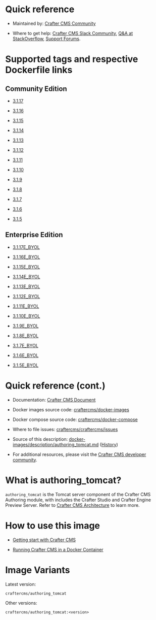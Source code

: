 # Quick reference

* Maintained by: [Crafter CMS Community](https://github.com/craftercms)

* Where to get help: [Crafter CMS Slack Community](https://craftercms.slack.com/join/shared_invite/enQtNDg0NzI3NzA0NjMwLWZmMGQzMDViMzA5NDE1YjMzM2M1N2JlOWJlZDA1MjA2MGJlZjgzNDVlMmI5ODQxNmNjMWQ3NzA5ZWNkN2UxOWE), [Q&A at StackOverflow](https://stackoverflow.com/questions/tagged/crafter-cms), [Support Forums](https://groups.google.com/forum/#!forum/craftercms).

# Supported tags and respective Dockerfile links

## Community Edition

* [3.1.17](https://github.com/craftercms/docker-images/blob/v3.1.17/images/authoring/tomcat/Dockerfile)

* [3.1.16](https://github.com/craftercms/docker-images/blob/v3.1.16/images/authoring/tomcat/Dockerfile)

* [3.1.15](https://github.com/craftercms/docker-images/blob/v3.1.15/images/authoring/tomcat/Dockerfile)

* [3.1.14](https://github.com/craftercms/docker-images/blob/v3.1.14/images/authoring/tomcat/Dockerfile)

* [3.1.13](https://github.com/craftercms/docker-images/blob/v3.1.13/images/authoring/tomcat/Dockerfile)

* [3.1.12](https://github.com/craftercms/docker-images/blob/v3.1.12/images/authoring/tomcat/Dockerfile)

* [3.1.11](https://github.com/craftercms/docker-images/blob/v3.1.11/images/authoring/tomcat/Dockerfile)

* [3.1.10](https://github.com/craftercms/docker-images/blob/v3.1.10/images/authoring/tomcat/Dockerfile)

* [3.1.9](https://github.com/craftercms/docker-images/blob/v3.1.9/images/authoring/tomcat/Dockerfile)

* [3.1.8](https://github.com/craftercms/docker-images/blob/v3.1.8/images/authoring/tomcat/Dockerfile)

* [3.1.7](https://github.com/craftercms/docker-images/blob/v3.1.7/images/authoring/tomcat/Dockerfile)

* [3.1.6](https://github.com/craftercms/docker-images/blob/v3.1.6/images/authoring/tomcat/Dockerfile)

* [3.1.5](https://github.com/craftercms/docker-images/blob/v3.1.5/images/authoring/tomcat/Dockerfile)

## Enterprise Edition

* [3.1.17E_BYOL](https://github.com/craftercms/docker-images/blob/v3.1.17/images/authoring/tomcat/Dockerfile)

* [3.1.16E_BYOL](https://github.com/craftercms/docker-images/blob/v3.1.16/images/authoring/tomcat/Dockerfile)

* [3.1.15E_BYOL](https://github.com/craftercms/docker-images/blob/v3.1.15/images/authoring/tomcat/Dockerfile)

* [3.1.14E_BYOL](https://github.com/craftercms/docker-images/blob/v3.1.14/images/authoring/tomcat/Dockerfile)

* [3.1.13E_BYOL](https://github.com/craftercms/docker-images/blob/v3.1.13/images/authoring/tomcat/Dockerfile)

* [3.1.12E_BYOL](https://github.com/craftercms/docker-images/blob/v3.1.12/images/authoring/tomcat/Dockerfile)

* [3.1.11E_BYOL](https://github.com/craftercms/docker-images/blob/v3.1.11/images/authoring/tomcat/Dockerfile)

* [3.1.10E_BYOL](https://github.com/craftercms/docker-images/blob/v3.1.10/images/authoring/tomcat/Dockerfile)

* [3.1.9E_BYOL](https://github.com/craftercms/docker-images/blob/v3.1.9/images/authoring/tomcat/Dockerfile)

* [3.1.8E_BYOL](https://github.com/craftercms/docker-images/blob/v3.1.8/images/authoring/tomcat/Dockerfile)

* [3.1.7E_BYOL](https://github.com/craftercms/docker-images/blob/v3.1.7/images/authoring/tomcat/Dockerfile)

* [3.1.6E_BYOL](https://github.com/craftercms/docker-images/blob/v3.1.6/images/authoring/tomcat/Dockerfile)

* [3.1.5E_BYOL](https://github.com/craftercms/docker-images/blob/v3.1.5/images/authoring/tomcat/Dockerfile)

# Quick reference (cont.)

* Documentation: [Crafter CMS Document](https://docs.craftercms.org)

* Docker images source code: [craftercms/docker-images](https://github.com/craftercms/docker-images)

* Docker compose source code: [craftercms/docker-compose](https://github.com/craftercms/docker-compose)

* Where to file issues: [craftercms/craftercms/issues](https://github.com/craftercms/craftercms/issues)

* Source of this description: [docker-images/description/authoring_tomcat.md](https://github.com/craftercms/docker-images/tree/master/description/authoring_tomcat.md) ([History](https://github.com/craftercms/docker-images/commits/master/description/authoring_tomcat.md))

* For additional resources, please visit the [Crafter CMS developer community](http://craftercms.org/).

# What is authoring_tomcat?

`authoring_tomcat` is the Tomcat server component of the Crafter CMS Authoring module, with includes the Crafter Studio and Crafter Engine Preview Server. Refer to [Crafter CMS Architecture](https://docs.craftercms.org/current/by-role/architect/index.html) to learn more.

# How to use this image

* [Getting start with Crafter CMS](https://docs.craftercms.org/current/getting-started/index.html)

* [Running Crafter CMS in a Docker Container](https://docs.craftercms.org/current/getting-started/index.html#run-craftercms-in-docker)

# Image Variants

Latest version:

```
craftercms/authoring_tomcat
```

Other versions:

```
craftercms/authoring_tomcat:<version>
```
